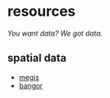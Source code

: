 # resources

_You want data? We got data._

## spatial data

- [megis](http://www.maine.gov/megis/catalog/)
- [bangor](https://github.com/mainehackerclub/bangor)
